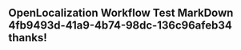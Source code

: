 <properties
ms.topic="hero-topic"
ms.test1="hero-topic"
ms.test2="test"/>


## OpenLocalization Workflow Test MarkDown 4fb9493d-41a9-4b74-98dc-136c96afeb34 thanks!



<!--HONumber=Aug16_HO4-->


